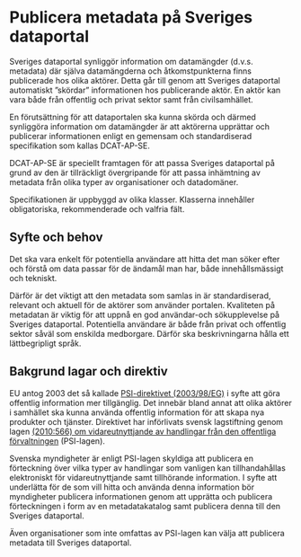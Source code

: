 # Publicera metadata på Sveriges dataportal

Sveriges dataportal synliggör information om datamängder (d.v.s. metadata) där själva datamängderna och åtkomstpunkterna finns publicerade hos olika aktörer. Detta går till genom att Sveriges dataportal automatiskt ”skördar” informationen hos publicerande aktör. En aktör kan vara både från offentlig och privat sektor samt från civilsamhället.

En förutsättning för att dataportalen ska kunna skörda och därmed synliggöra information om datamängder är att aktörerna upprättar och publicerar informationen enligt en gemensam och standardiserad specifikation som kallas DCAT-AP-SE.

DCAT-AP-SE är speciellt framtagen för att passa Sveriges dataportal på grund av den är tillräckligt övergripande för att passa inhämtning av metadata från olika typer av organisationer och datadomäner. 

Specifikationen är uppbyggd av olika klasser. Klasserna innehåller obligatoriska, rekommenderade och valfria fält.

## Syfte och behov

Det ska vara enkelt för potentiella användare att hitta det man söker efter och förstå om data passar för de ändamål man har, både innehållsmässigt och tekniskt.

Därför är det viktigt att den metadata som samlas in är standardiserad, relevant och aktuell för de aktörer som använder portalen. Kvaliteten på metadatan är viktig för att uppnå en god användar-och sökupplevelse på Sveriges dataportal. Potentiella användare är både från privat och offentlig sektor såväl som enskilda medborgare. Därför ska beskrivningarna hålla ett lättbegripligt språk. 

## Bakgrund lagar och direktiv

EU antog 2003 det så kallade [PSI-direktivet (2003/98/EG)](https://eur-lex.europa.eu/legal-content/en/ALL/?uri=CELEX:32003L0098) i syfte att göra offentlig information mer tillgänglig. Det innebär bland annat att olika aktörer i samhället ska kunna använda offentlig information för att skapa nya produkter och tjänster. Direktivet har införlivats svensk lagstiftning genom lagen [(2010:566) om vidareutnyttjande av handlingar från den offentliga förvaltningen](https://www.riksdagen.se/sv/dokument-lagar/dokument/svensk-forfattningssamling/lag-2010566-om-vidareutnyttjande-av-handlingar_sfs-2010-566) (PSI-lagen).

Svenska myndigheter är enligt PSI-lagen skyldiga att publicera en förteckning över vilka typer av handlingar som vanligen kan tillhandahållas elektroniskt för vidareutnyttjande samt tillhörande information. I syfte att underlätta för de som vill hitta och använda denna information bör myndigheter publicera informationen genom att upprätta och publicera förteckningen i form av en metadatakatalog samt publicera denna till den Sveriges dataportal. 

Även organisationer som inte omfattas av PSI-lagen kan välja att publicera metadata till Sveriges dataportal.
